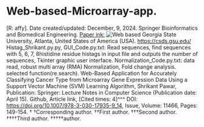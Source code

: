 # Web-based-Microarray-app.
[R: affy]. Date created/updated: December, 9, 2024.
Springer Bioinformatics and Biomedical Engineering. [Paper ink:](https://link.springer.com/chapter/10.1007%2F978-3-030-17935-9_14)
![Web based](https://github.com/spawar2/Web-based-Microarray-app/assets/25118302/e83611e6-d730-4c05-8591-ca00593e78b5)
Georgia State University, Atlanta, United States of America (USA).
https://csds.gsu.edu/
Histag_Shrikant.py.py, GUI_Code.py.txt: Read sequences, find sequences  with 5, 6, 7, 8histidine residue histags in input file and outputs the number of sequences, Tkinter graphic user interface.
Normalization_Code.py.txt: data read, robust multi array (RMA) Normalization, Fold change analysis.
selected function(re.search).
Web-Based Application for Accurately Classifying Cancer Type from Microarray Gene Expression Data Using a Support Vector Machine (SVM) Learning Algorithm, Shrikant Pawar, Publication: Springer: Lecture Notes in Computer Science (Publication date: April 15). Github, Article link, [Cited times: 4]^^^ DOI: https://doi.org/10.1007/978-3-030-17935-9_14, Issue, Volume: 11466, Pages: 149-154.
†
†Corresponding author. ††First author. †††Second author. ††††Third author. †††††author.
